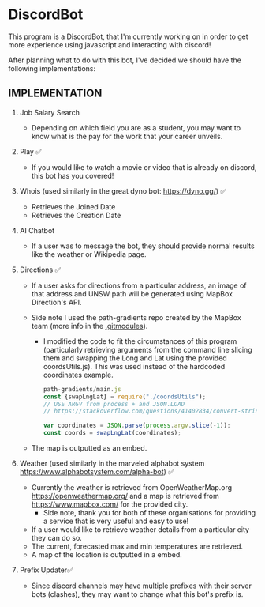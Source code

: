 # DiscordBot

This program is a DiscordBot, that I'm currently working on in order to get more experience using javascript and interacting with discord!

After planning what to do with this bot, I've decided we should have the following implementations:

## IMPLEMENTATION

1. Job Salary Search

   - Depending on which field you are as a student, you may want to know what is the pay for the work that your career unveils.
2. Play :white_check_mark:

   - If you would like to watch a movie or video that is already on discord, this bot has you covered!
3. Whois (used similarly in the great dyno bot: <https://dyno.gg/>) :white_check_mark:
   - Retrieves the Joined Date
   - Retrieves the Creation Date
4. AI Chatbot

   - If a user was to message the bot, they should provide normal results like the weather or Wikipedia page.
5. Directions​ :white_check_mark:
   - If a user asks for directions from a particular address, an image of that
     address and UNSW path will be generated using MapBox Direction's API.

   - Side note I used the path-gradients repo created by the MapBox team (more info in the [.gitmodules](https://github.com/mapbox/path-gradients/tree/404530e28d92ed47719d0c4d87994249e2467a11)).

     - I modified the code to fit the circumstances of this program (particularly retrieving arguments from the command line slicing them and swapping the Long and Lat using the provided coordsUtils.js). This was used instead of the hardcoded coordinates example.
   
       
   
       ```js		
       path-gradients/main.js
       const {swapLngLat} = require("./coordsUtils");
       // USE ARGV from process + and JSON.LOAD
       // https://stackoverflow.com/questions/41402834/convert-string-array-to-array-in-javascript
       
       var coordinates = JSON.parse(process.argv.slice(-1));
       const coords = swapLngLat(coordinates);
       ```
   
       
   
   - The map is outputted as an embed.
6. Weather (used similarly in the marveled alphabot system  <https://www.alphabotsystem.com/alpha-bot>) :white_check_mark:
   - Currently the weather is retrieved from OpenWeatherMap.org <https://openweathermap.org/> and a map is retrieved from <https://www.mapbox.com/> for the provided city.
     - Side note, thank you for both of these organisations for providing a service that is very useful and easy to use!
   - If a user would like to retrieve weather details from a particular city they can do so.
   - The current, forecasted max and min temperatures are retrieved.
   - A map of the location is outputted in a embed.

7. Prefix Updater:white_check_mark:

   - Since discord channels may have multiple prefixes with their server bots (clashes), they may want to change what this bot's prefix is.
